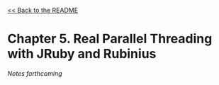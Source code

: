 [&lt;&lt; Back to the README](README.md)

# Chapter 5. Real Parallel Threading with JRuby and Rubinius

*Notes forthcoming*